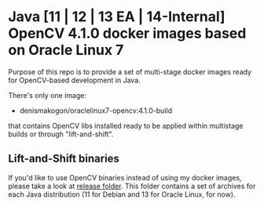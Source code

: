 # Java [11 | 12 | 13 EA | 14-Internal] OpenCV 4.1.0 docker images based on Oracle Linux 7

Purpose of this repo is to provide a set of multi-stage docker images ready for OpenCV-based development in Java.

There's only one image:

 - denismakogon/oraclelinux7-opencv:4.1.0-build

that contains OpenCV libs installed ready to be applied within multistage builds or through "lift-and-shift".

## Lift-and-Shift binaries

If you'd like to use OpenCV binaries instead of using my docker images, please take a look at [release folder](release).
This folder contains a set of archives for each Java distribution (11 for Debian and 13 for Oracle Linux, for now).
